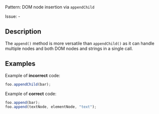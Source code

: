 Pattern: DOM node insertion via `appendChild`

Issue: -

## Description

The `append()` method is more versatile than `appendChild()` as it can handle multiple nodes and both DOM nodes and strings in a single call.

## Examples

Example of **incorrect** code:
```javascript
foo.appendChild(bar);
```

Example of **correct** code:
```javascript
foo.append(bar);
foo.append(textNode, elementNode, "text");
```